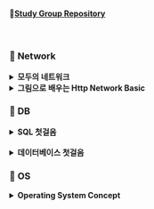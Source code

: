 #### 🧃[Study Group Repository](https://github.com/EunjiShin/CS-study)
<br>

### 🥒 **Network**

<details markdown="1">
<summary><strong> 모두의 네트워크 </strong></summary>

| week |      주제       |                                                                          공부기록                                                                           |
| :--: | :-------------: | :---------------------------------------------------------------------------------------------------------------------------------------------------------: |
|  1   | 네트워크 첫걸음 | [ㄱㄱ](https://github.com/SoobinJung1013/cs-study/blob/main/cs_group_study/Network/%EB%AA%A8%EB%91%90%EC%9D%98%20%EB%84%A4%ED%8A%B8%EC%9B%8C%ED%81%AC/1.md) |
|  2   |       1~~       | [ㄱㄱ](https://github.com/SoobinJung1013/cs-study/blob/main/cs_techeer/Network/%EB%AA%A8%EB%91%90%EC%9D%98%20%EB%84%A4%ED%8A%B8%EC%9B%8C%ED%81%AC/1to9.md)  |

---

</details>

<details markdown="1">
<summary><strong> 그림으로 배우는 Http Network Basic </strong></summary>

| week |                주제                |                                                                       공부기록                                                                       |
| :--: | :--------------------------------: | :--------------------------------------------------------------------------------------------------------------------------------------------------: |
|  1   | 웹과 네트워크 기본에 대해 알아보자 | [ㄱ](https://github.com/SoobinJung1013/cs-study/blob/main/Network/%EA%B7%B8%EB%A6%BC%EC%9C%BC%EB%A1%9C%EB%B0%B0%EC%9A%B0%EB%8A%94_http_network/1.md) |

---

</details>

### 🥒 **DB**

<details markdown="1">
<summary><strong> SQL 첫걸음 </strong></summary>

| week |        주제        |                                             공부기록                                              |
| :--: | :----------------: | :-----------------------------------------------------------------------------------------------: |
|  1   | 데이터베이스와 SQL | [ㄱ](https://github.com/SoobinJung1013/cs-study/blob/main/DB/SQL%EC%B2%AB%EA%B1%B8%EC%9D%8C/1.md) |
|      |

---

</details>
<br />

<details markdown="1">
<summary><strong> 데이터베이스 첫걸음 </strong></summary>

| week |             주제             |                                                                        공부기록                                                                         |
| :--: | :--------------------------: | :-----------------------------------------------------------------------------------------------------------------------------------------------------: |
|  1   | 데이터베이스란 - 용도와 역할 | [ㄱ ㄱ](https://github.com/SoobinJung1013/cs-study/blob/main/DB/%EB%8D%B0%EC%9D%B4%ED%84%B0%EB%B2%A0%EC%9D%B4%EC%8A%A4%EC%B2%AB%EA%B1%B8%EC%9D%8C/1.md) |
|      |

---

</details>

### 🥒 **OS**

<details markdown="1">
<summary><strong> Operating System Concept </strong></summary>

| week |      주제       |                                         공부기록                                          |
| :--: | :-------------: | :---------------------------------------------------------------------------------------: |
|  1   | OS Introduction | [ㄱ](https://github.com/SoobinJung1013/cs-study/blob/main/OS/OperatingSystemConcept/1.md) |

---

</details>
